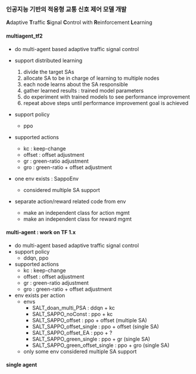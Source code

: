 ### 인공지능 기반의 적응형 교통 신호 제어 모델 개발
**A**daptive **T**raffic **S**ignal **C**ontrol with **R**einforcement **L**earning

#### multiagent_tf2
* do multi-agent based adaptive traffic signal control
* support distributed learning
  1. divide the target SAs
  2. allocate SA to be in charge of learning to multiple nodes
  3. each node learns about the SA responsible 
  4. gather learned results : trained model parameters
  5. do experiment with trained models to see performance improvement
  6. repeat above steps until performance improvement goal is achieved
  
* support policy
  * ppo
* supported actions
  * kc : keep-change
  * offset : offset adjustment
  * gr : green-ratio adjustment
  * gro : green-ratio + offset adjustment
* one env exists : SappoEnv
  * considered multiple SA support
* separate action/reward related code from env
  * make an independent class for action mgmt
  * make an independent class for reward mgmt
  
#### multi-agent : work on TF 1.x
* do multi-agent based adaptive traffic signal control
* support policy
  * ddqn, ppo
* supported actions
  * kc : keep-change
  * offset : offset adjustment
  * gr : green-ratio adjustment
  * gro : green-ratio + offset adjustment
* env exists per action
  * envs
    * SALT_doan_multi_PSA : ddqn + kc
    * SALT_SAPPO_noConst : ppo + kc
    * SALT_SAPPO_offset : ppo + offset (multiple SA)
    * SALT_SAPPO_offset_single : ppo + offset (single SA)
    * SALT_SAPPO_offset_EA : ppo + ?
    * SALT_SAPPO_green_single : ppo + gr (single SA) 
    * SALT_SAPPO_green_offset_single : ppo + gro (single SA)
  * only some env considered multiple SA support
  
#### single agent